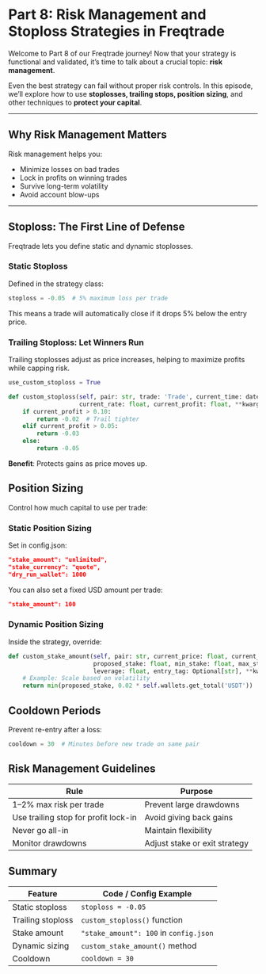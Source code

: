 # Part 8: Risk Management and Stoploss Strategies in Freqtrade

Welcome to Part 8 of our Freqtrade journey! Now that your strategy is functional and validated, it’s time to talk about a crucial topic: **risk management**.

Even the best strategy can fail without proper risk controls. In this episode, we’ll explore how to use **stoplosses, trailing stops, position sizing**, and other techniques to **protect your capital**.

---

## Why Risk Management Matters

Risk management helps you:

- Minimize losses on bad trades
- Lock in profits on winning trades
- Survive long-term volatility
- Avoid account blow-ups

---

## Stoploss: The First Line of Defense

Freqtrade lets you define static and dynamic stoplosses.

### Static Stoploss

Defined in the strategy class:

```python
stoploss = -0.05  # 5% maximum loss per trade
```
This means a trade will automatically close if it drops 5% below the entry price.

### Trailing Stoploss: Let Winners Run
Trailing stoplosses adjust as price increases, helping to maximize profits while capping risk.

```python
use_custom_stoploss = True

def custom_stoploss(self, pair: str, trade: 'Trade', current_time: datetime,
                    current_rate: float, current_profit: float, **kwargs) -> float:
    if current_profit > 0.10:
        return -0.02  # Trail tighter
    elif current_profit > 0.05:
        return -0.03
    else:
        return -0.05
```
**Benefit**: Protects gains as price moves up.

## Position Sizing
Control how much capital to use per trade:

### Static Position Sizing
Set in config.json:

```json
"stake_amount": "unlimited",
"stake_currency": "quote",
"dry_run_wallet": 1000
```
You can also set a fixed USD amount per trade:

```json
"stake_amount": 100
```
### Dynamic Position Sizing
Inside the strategy, override:

```python
def custom_stake_amount(self, pair: str, current_price: float, current_time: datetime,
                        proposed_stake: float, min_stake: float, max_stake: float,
                        leverage: float, entry_tag: Optional[str], **kwargs) -> float:
    # Example: Scale based on volatility
    return min(proposed_stake, 0.02 * self.wallets.get_total('USDT'))
```
## Cooldown Periods
Prevent re-entry after a loss:

```python
cooldown = 30  # Minutes before new trade on same pair
```

## Risk Management Guidelines
| Rule                                 | Purpose                       |
| ------------------------------------ | ----------------------------- |
| 1–2% max risk per trade              | Prevent large drawdowns       |
| Use trailing stop for profit lock-in | Avoid giving back gains       |
| Never go all-in                      | Maintain flexibility          |
| Monitor drawdowns                    | Adjust stake or exit strategy |


## Summary
| Feature           | Code / Config Example                  |
| ----------------- | -------------------------------------- |
| Static stoploss   | `stoploss = -0.05`                     |
| Trailing stoploss | `custom_stoploss()` function           |
| Stake amount      | `"stake_amount": 100` in `config.json` |
| Dynamic sizing    | `custom_stake_amount()` method         |
| Cooldown          | `cooldown = 30`                        |
